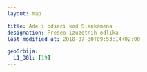 ```yaml
---
layout: map

title: Ade i odseci kod Slankamena
designation: Predeo izuzetnih odlika
last_modified_at: 2018-07-30T09:53:14+02:00

geoSrbija:
  L1_301: [19]
---
```

